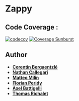 # Zappy

## Code Coverage :

[![codecov](https://codecov.io/gh/Mambokara/Zappy/graph/badge.svg?token=NP3SD3XYT9)](https://codecov.io/gh/Mambokara/Zappy)
[![Coverage Sunburst](https://codecov.io/gh/Mambokara/Zappy/graphs/sunburst.svg?token=NP3SD3XYT9)](https://codecov.io/gh/Mambokara/Zappy)

## Author

* [**Corentin Bergaentzlé**](https://github.com/Mambokara)
* [**Nathan Callegari**](https://github.com/Nathancallegari)
* [**Matteo Milin**](https://github.com/Skuldo)
* [**Florian Peridy**](https://github.com/Florianperidy)
* [**Axel Battigelli**](https://github.com/AxelBattigelli)
* [**Thomas Richalet**](https://github.com/Toteri2)
